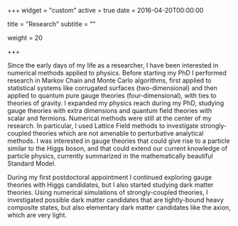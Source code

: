+++
widget = "custom"
active = true
date = 2016-04-20T00:00:00

title = "Research"
subtitle = ""

weight = 20

+++

Since the early days of my life as a researcher, I have been interested in numerical methods applied to physics.
Before starting my PhD I performed research in Markov Chain and Monte Carlo algorithms, first applied to statistical systems like corrugated surfaces (two-dimensional) and then applied to quantum pure gauge theories (four-dimensional), with ties to theories of gravity.
I expanded my physics reach during my PhD, studying gauge theories with extra dimensions and quantum field theories with scalar and fermions.
Numerical methods were still at the center of my research.
In particular, I used Lattice Field methods to investigate strongly-coupled theories which are not amenable to perturbative analytical methods.
I was interested in gauge theories that could give rise to a particle similar to the Higgs boson, and that could extend our current knowledge of particle physics, currently summarized in the mathematically beautiful Standard Model.

During my first postdoctoral appointment I continued exploring gauge theories with Higgs candidates, but I also started studying dark matter theories.
Using numerical simulations of strongly-coupled theories, I investigated possible dark matter candidates that are tightly-bound heavy composite states, but also elementary dark matter candidates like the axion, which are very light.
